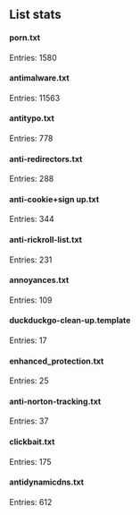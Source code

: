 ## List stats
#### porn.txt
Entries: 1580 <br> 
#### antimalware.txt
Entries: 11563 <br> 
#### antitypo.txt
Entries: 778 <br> 
#### anti-redirectors.txt
Entries: 288 <br> 
#### anti-cookie+sign up.txt
Entries: 344 <br> 
#### anti-rickroll-list.txt
Entries: 231 <br> 
#### annoyances.txt
Entries: 109 <br> 
#### duckduckgo-clean-up.template
Entries: 17 <br> 
#### enhanced_protection.txt
Entries: 25 <br> 
#### anti-norton-tracking.txt
Entries: 37 <br> 
#### clickbait.txt
Entries: 175 <br> 
#### antidynamicdns.txt
Entries: 612 <br> 
